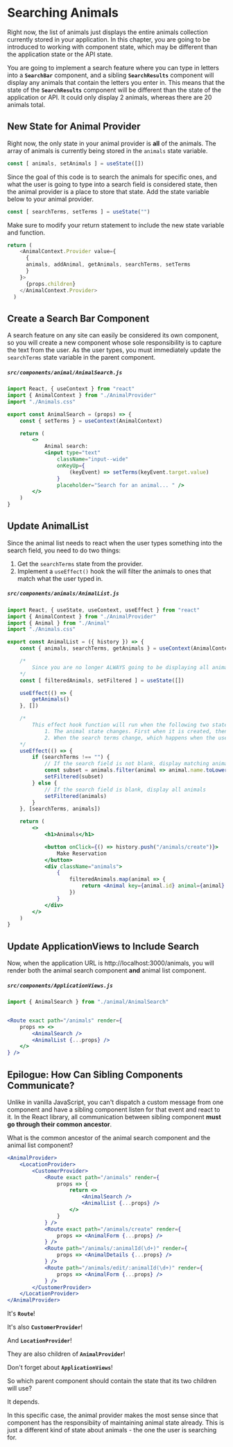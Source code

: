 # Searching Animals

Right now, the list of animals just displays the entire  animals collection currently stored in your application. In this chapter, you are going to be introduced to working with component state, which may be different than the application state or the API state.

You are going to implement a search feature where you can type in letters into a **`SearchBar`** component, and a sibling **`SearchResults`** component will display any animals that contain the letters you enter in. This means that the state of the **`SearchResults`** component will be different than the state of the application or API. It could only display 2 animals, whereas there are 20 animals total.

## New State for Animal Provider

Right now, the only state in your animal provider is **all** of the animals. The array of animals is currently being stored in the `animals` state variable.

```js
const [ animals, setAnimals ] = useState([])
```

Since the goal of this code is to search the animals for specific ones, and what the user is going to type into a search field is considered state, then the animal provider is a place to store that state. Add the state variable below to your animal provider.

```js
const [ searchTerms, setTerms ] = useState("")
```

Make sure to modify your return statement to include the new state variable and function.

```js
return (
    <AnimalContext.Provider value={
      {
      animals, addAnimal, getAnimals, searchTerms, setTerms
      }
    }>
      {props.children}
    </AnimalContext.Provider>
  )
``` 

## Create a Search Bar Component

A search feature on any site can easily be considered its own component, so you will create a new component whose sole responsibility is to capture the text from the user. As the user types, you must immediately update the `searchTerms` state variable in the parent component.

##### **`src/components/animal/AnimalSearch.js`**

```jsx
import React, { useContext } from "react"
import { AnimalContext } from "./AnimalProvider"
import "./Animals.css"

export const AnimalSearch = (props) => {
    const { setTerms } = useContext(AnimalContext)

    return (
        <>
            Animal search:
            <input type="text"
                className="input--wide"
                onKeyUp={
                    (keyEvent) => setTerms(keyEvent.target.value)
                }
                placeholder="Search for an animal... " />
        </>
    )
}
```

## Update AnimalList

Since the animal list needs to react when the user types something into the search field, you need to do two things:

1. Get the `searchTerms` state from the provider.
2. Implement a `useEffect()` hook the will filter the animals to ones that match what the user typed in.

##### **`src/components/animals/AnimalList.js`**

```jsx
import React, { useState, useContext, useEffect } from "react"
import { AnimalContext } from "./AnimalProvider"
import { Animal } from "./Animal"
import "./Animals.css"

export const AnimalList = ({ history }) => {
    const { animals, searchTerms, getAnimals } = useContext(AnimalContext)

    /*
        Since you are no longer ALWAYS going to be displaying all animals
    */
    const [ filteredAnimals, setFiltered ] = useState([])

    useEffect(() => {
        getAnimals()
    }, [])

    /*
        This effect hook function will run when the following two state changes happen:
            1. The animal state changes. First when it is created, then once you get the animals from the API
            2. When the search terms change, which happens when the user types something in the AnimalSearch component
    */
    useEffect(() => {
        if (searchTerms !== "") {
            // If the search field is not blank, display matching animals
            const subset = animals.filter(animal => animal.name.toLowerCase().includes(searchTerms))
            setFiltered(subset)
        } else {
            // If the search field is blank, display all animals
            setFiltered(animals)
        }
    }, [searchTerms, animals])

    return (
        <>
            <h1>Animals</h1>

            <button onClick={() => history.push("/animals/create")}>
                Make Reservation
            </button>
            <div className="animals">
                {
                    filteredAnimals.map(animal => {
                        return <Animal key={animal.id} animal={animal} />
                    })
                }
            </div>
        </>
    )
}
```

## Update ApplicationViews to Include Search

Now, when the application URL is http://localhost:3000/animals, you will render both the animal search component **and** animal list component.

##### **`src/components/ApplicationViews.js`**

```jsx
import { AnimalSearch } from "./animal/AnimalSearch"


<Route exact path="/animals" render={
    props => <>
        <AnimalSearch />
        <AnimalList {...props} />
    </>
} />
```

## Epilogue: How Can Sibling Components Communicate?

Unlike in vanilla JavaScript, you can't dispatch a custom message from one component and have a sibling component listen for that event and react to it. In the React library, all communication between sibling component **must go through their common ancestor**.

What is the common ancestor of the animal search component and the animal list component?

```jsx
<AnimalProvider>
    <LocationProvider>
        <CustomerProvider>
            <Route exact path="/animals" render={
                props => {
                    return <>
                        <AnimalSearch />
                        <AnimalList {...props} />
                    </>
                }
            } />
            <Route exact path="/animals/create" render={
                props => <AnimalForm {...props} />
            } />
            <Route path="/animals/:animalId(\d+)" render={
                props => <AnimalDetails {...props} />
            } />
            <Route path="/animals/edit/:animalId(\d+)" render={
                props => <AnimalForm {...props} />
            } />
        </CustomerProvider>
    </LocationProvider>
</AnimalProvider>
```

It's **`Route`**!

It's also **`CustomerProvider`**!

And **`LocationProvider`**!

They are also children of **`AnimalProvider`**!

Don't forget about **`ApplicationViews`**!

So which parent component should contain the state that its two children will use?

It depends.

In this specific case, the animal provider makes the most sense since that component has the responsibiity of maintaining animal state already. This is just a different kind of state about animals - the one the user is searching for.
